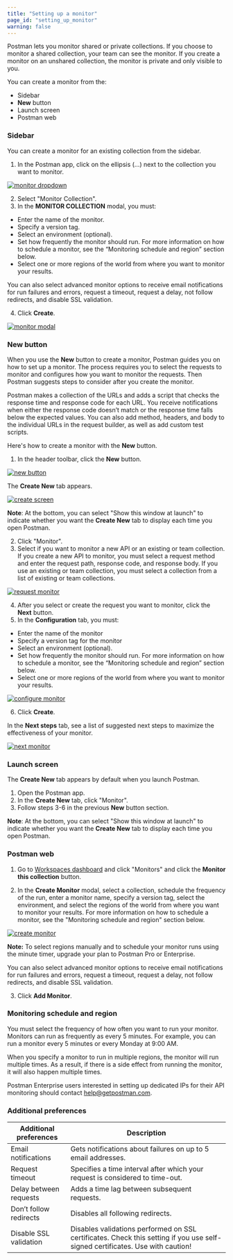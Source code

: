 ```yaml
---
title: "Setting up a monitor"
page_id: "setting_up_monitor"
warning: false
---
```



Postman lets you monitor shared or private collections. If you choose to monitor a shared collection, your team can see the monitor. If you create a monitor on an unshared collection, the monitor is private and only visible to you.

You can create a monitor from the:
* Sidebar
* **New** button
* Launch screen
* Postman web 
 
### Sidebar 

You can create a monitor for an existing collection from the sidebar.

1. In the Postman app, click on the ellipsis (…) next to the collection you want to monitor. 

[![monitor dropdown](https://s3.amazonaws.com/postman-static-getpostman-com/postman-docs/Monitor-Collection1.png)](https://s3.amazonaws.com/postman-static-getpostman-com/postman-docs/Monitor-Collection1.png)

<ol start="2">
  <li>Select "Monitor Collection".</li>
  <li>In the <b>MONITOR COLLECTION</b> modal, you must: </li>
  </ol>
  
  * Enter the name of the monitor.
  * Specify a version tag.
  * Select an environment (optional).
  * Set how frequently the monitor should run. For more information on how to schedule a monitor, see the “Monitoring schedule and region” section below.
  * Select one or more regions of the world from where you want to monitor your results.
  
You can also select advanced monitor options to receive email notifications for run failures and errors, request a timeout, request a delay, not follow redirects, and disable SSL validation. 
  
<ol start="4">
  <li>Click <b>Create</b>.</li> 
 </ol>

[![monitor modal](https://s3.amazonaws.com/postman-static-getpostman-com/postman-docs/Monitor-Collection2.png)](https://s3.amazonaws.com/postman-static-getpostman-com/postman-docs/Monitor-Collection2.png)

### New button

When you use the **New** button to create a monitor, Postman guides you on how to set up a monitor. The process requires you to select the requests to monitor and configures how you want to monitor the requests. Then Postman suggests steps to consider after you create the monitor.

Postman makes a collection of the URLs and adds a script that checks the response time and response code for each URL.
You receive notifications when either the response code doesn’t match or the response time falls below the expected values. You can also add method, headers, and body to the individual URLs in the request builder, as well as add custom test scripts.

Here's how to create a monitor with the **New** button.

1. In the header toolbar, click the **New** button.

[![new button](https://s3.amazonaws.com/postman-static-getpostman-com/postman-docs/Header_Toolbar_New.png)](https://s3.amazonaws.com/postman-static-getpostman-com/postman-docs/Header_Toolbar_New.png)

The **Create New** tab appears.

[![create screen](https://s3.amazonaws.com/postman-static-getpostman-com/postman-docs/Create_New_Tab_Updated.png)](https://s3.amazonaws.com/postman-static-getpostman-com/postman-docs/Create_New_Tab_Updated.png)

**Note**: At the bottom, you can select "Show this window at launch" to indicate whether you want the **Create New** tab to display each time you open Postman.

<ol start="2">
  <li>Click "Monitor".</li>
  <li>
Select if you want to monitor a new API or an existing or team collection. If you create a new API to monitor, you must select a request method and enter the request path, response code, and response body. If you use an existing or team collection, you must select a collection from a list of existing or team collections.</li>
</ol>

[![request monitor](https://s3.amazonaws.com/postman-static-getpostman-com/postman-docs/Create_New_Tab_Updated2.png)](https://s3.amazonaws.com/postman-static-getpostman-com/postman-docs/Create_New_Tab_Updated2.png)
 
<ol start="4">
  <li>After you select or create the request you want to monitor, click the <b>Next</b> button. </li>
  <li>In the <b>Configuration</b> tab, you must:</li>
</ol>

  * Enter the name of the monitor
  * Specify a version tag for the monitor
  * Select an environment (optional).
  * Set how frequently the monitor should run. For more information on how to schedule a monitor, see the “Monitoring schedule and region” section below.
  * Select one or more regions of the world from where you want to monitor your results.
    
  
  [![configure monitor](https://s3.amazonaws.com/postman-static-getpostman-com/postman-docs/Monitor-Collection2.png)](https://s3.amazonaws.com/postman-static-getpostman-com/postman-docs/Monitor-Collection2.png)  

 
 <ol start="6">
  <li>Click <b>Create</b>. </li>
</ol>

In the **Next steps** tab, see a list of suggested next steps to maximize the effectiveness of your monitor.
    
  [![next monitor](https://s3.amazonaws.com/postman-static-getpostman-com/postman-docs/Create_Monitor_New2.png)](https://s3.amazonaws.com/postman-static-getpostman-com/postman-docs/Create_Monitor_New2.png)    
    
     
### Launch screen

The **Create New** tab appears by default when you launch Postman. 
1. Open the Postman app.
2. In the **Create New** tab, click "Monitor".
3. Follow steps 3-6 in the previous **New** button section.

**Note**: At the bottom, you can select "Show this window at launch" to indicate whether you want the **Create New** tab to display each time you open Postman.


### Postman web

1. Go to [Workspaces dashboard](https://app.getpostman.com/dashboard) and click "Monitors" and click the **Monitor this collection** button.

<ol start="2">
  <li>In the <b>Create Monitor</b> modal, select a collection, schedule the frequency of the run, enter a monitor name, specify a version tag, select the environment, and select the regions of the world from where you want to monitor your results. For more information on how to schedule a monitor, see the "Monitoring schedule and region" section below.</li>
</ol>



[![create monitor](https://s3.amazonaws.com/postman-static-getpostman-com/postman-docs/Monitor-Collection3.png)](https://s3.amazonaws.com/postman-static-getpostman-com/postman-docs/Monitor-Collection3.png)


**Note:** To select regions manually and to schedule your monitor runs using the minute timer, upgrade your plan to Postman Pro or Enterprise. 

You can also select advanced monitor options to receive email notifications for run failures and errors, request a timeout, request a delay, not follow redirects, and disable SSL validation. 

<ol start="3">
  <li>Click <b>Add Monitor</b>.</li>
</ol>

### Monitoring schedule and region

You must select the frequency of how often you want to run your monitor. Monitors can run as frequently as every 5 minutes. For example, you can run a monitor every 5 minutes or every Monday at 9:00 AM. 

When you specify a monitor to run in multiple regions, the monitor will run multiple times. As a result, if there is a side effect from running the monitor, it will also happen multiple times.

Postman Enterprise users interested in setting up dedicated IPs for their API monitoring should contact [help@getpostman.com](mailto:help@getpostman.com).

### Additional preferences

| **Additional preferences** | **Description** |
| --- | --- |
| Email notifications | Gets notifications about failures on up to 5 email addresses. |
| Request timeout | Specifies a time interval after which your request is considered to time-out. |
| Delay between requests | Adds a time lag between subsequent requests. |
| Don’t follow redirects | Disables all following redirects. |
| Disable SSL validation | Disables validations performed on SSL certificates. Check this setting if you use self-signed certificates. Use with caution! |
